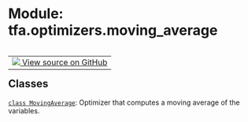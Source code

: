 <div itemscope itemtype="http://developers.google.com/ReferenceObject">
<meta itemprop="name" content="tfa.optimizers.moving_average" />
<meta itemprop="path" content="Stable" />
</div>

# Module: tfa.optimizers.moving_average


<table class="tfo-notebook-buttons tfo-api" align="left">

<td>
  <a target="_blank" href="https://github.com/tensorflow/addons/tree/r0.6/tensorflow_addons/optimizers/moving_average.py">
    <img src="https://www.tensorflow.org/images/GitHub-Mark-32px.png" />
    View source on GitHub
  </a>
</td></table>





<!-- Placeholder for "Used in" -->


## Classes

[`class MovingAverage`](../../tfa/optimizers/MovingAverage.md): Optimizer that computes a moving average of the variables.

